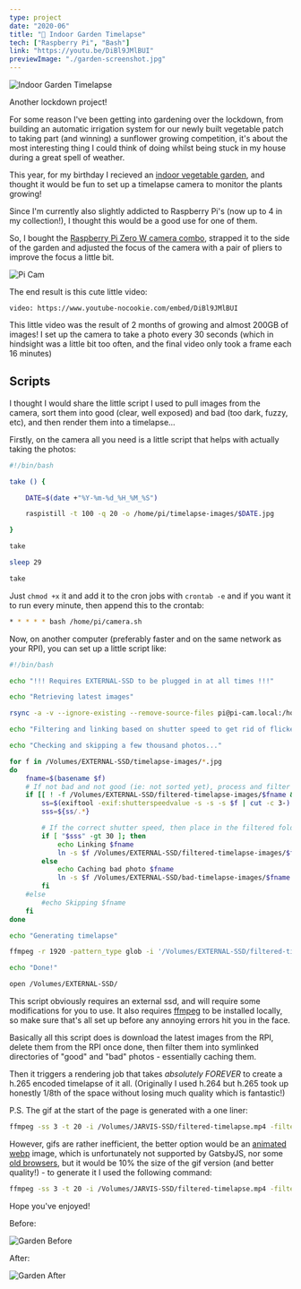 ```yaml
---
type: project
date: "2020-06"
title: "📸 Indoor Garden Timelapse"
tech: ["Raspberry Pi", "Bash"]
link: "https://youtu.be/DiBl9JMlBUI"
previewImage: "./garden-screenshot.jpg"
---
```


![Indoor Garden Timelapse](./timelapse.gif)

Another lockdown project!

For some reason I've been getting into gardening over the lockdown, from building an automatic irrigation system for our newly built vegetable patch to taking part (and winning) a sunflower growing competition, it's about the most interesting thing I could think of doing whilst being stuck in my house during a great spell of weather.

This year, for my birthday I recieved an [indoor vegetable garden](https://amzn.to/31Xp40r), and thought it would be fun to set up a timelapse camera to monitor the plants growing!

Since I'm currently also slightly addicted to Raspberry Pi's (now up to 4 in my collection!), I thought this would be a good use for one of them.

So, I bought the [Raspberry Pi Zero W camera combo](https://thepihut.com/products/adafruit-raspberry-pi-zero-w-camera-pack-includes-pi-zero), strapped it to the side of the garden and adjusted the focus of the camera with a pair of pliers to improve the focus a little bit.

![Pi Cam](./pi-cam.jpg)

The end result is this cute little video:

`video: https://www.youtube-nocookie.com/embed/DiBl9JMlBUI`

This little video was the result of 2 months of growing and almost 200GB of images!
I set up the camera to take a photo every 30 seconds (which in hindsight was a little bit too often, and the final video only took a frame each 16 minutes)

## Scripts

I thought I would share the little script I used to pull images from the camera, sort them into good (clear, well exposed) and bad (too dark, fuzzy, etc), and then render them into a timelapse...

Firstly, on the camera all you need is a little script that helps with actually taking the photos:

```bash
#!/bin/bash

take () {

    DATE=$(date +"%Y-%m-%d_%H_%M_%S")

    raspistill -t 100 -q 20 -o /home/pi/timelapse-images/$DATE.jpg

}

take

sleep 29

take
```

Just `chmod +x` it and add it to the cron jobs with `crontab -e` and if you want it to run every minute, then append this to the crontab:

```bash
* * * * * bash /home/pi/camera.sh
```

Now, on another computer (preferably faster and on the same network as your RPI), you can set up a little script like:

```bash
#!/bin/bash

echo "!!! Requires EXTERNAL-SSD to be plugged in at all times !!!"

echo "Retrieving latest images"

rsync -a -v --ignore-existing --remove-source-files pi@pi-cam.local:/home/pi/timelapse-images/ /Volumes/EXTERNAL-SSD/timelapse-images

echo "Filtering and linking based on shutter speed to get rid of flickers - VERY SLOW STEP"

echo "Checking and skipping a few thousand photos..."

for f in /Volumes/EXTERNAL-SSD/timelapse-images/*.jpg
do
    fname=$(basename $f)
    # If not bad and not good (ie: not sorted yet), process and filter
    if [[ ! -f /Volumes/EXTERNAL-SSD/filtered-timelapse-images/$fname && ! -f /Volumes/EXTERNAL-SSD/bad-timelapse-images/$fname ]]; then
        ss=$(exiftool -exif:shutterspeedvalue -s -s -s $f | cut -c 3-)
        sss=${ss/.*}

        # If the correct shutter speed, then place in the filtered folder, else cache in the bad folder
        if [ "$sss" -gt 30 ]; then
            echo Linking $fname
            ln -s $f /Volumes/EXTERNAL-SSD/filtered-timelapse-images/$fname
        else
            echo Caching bad photo $fname
            ln -s $f /Volumes/EXTERNAL-SSD/bad-timelapse-images/$fname
        fi
    #else
        #echo Skipping $fname
    fi
done

echo "Generating timelapse"

ffmpeg -r 1920 -pattern_type glob -i '/Volumes/EXTERNAL-SSD/filtered-timelapse-images/*.jpg' -vf "transpose=1" -vcodec libx265 -r 60 /Volumes/EXTERNAL-SSD/filtered-timelapse.mp4 -y

echo "Done!"

open /Volumes/EXTERNAL-SSD/
```

This script obviously requires an external ssd, and will require some modifications for you to use.
It also requires [ffmpeg](https://ffmpeg.org/) to be installed locally, so make sure that's all set up before any annoying errors hit you in the face.

Basically all this script does is download the latest images from the RPI, delete them from the RPI once done, then filter them into symlinked directories of "good" and "bad" photos - essentially caching them.

Then it triggers a rendering job that takes *absolutely FOREVER* to create a h.265 encoded timelapse of it all.
(Originally I used h.264 but h.265 took up honestly 1/8th of the space without losing much quality which is fantastic!)

P.S. The gif at the start of the page is generated with a one liner:

```bash
ffmpeg -ss 3 -t 20 -i /Volumes/JARVIS-SSD/filtered-timelapse.mp4 -filter_complex "[0:v] fps=10,scale=480:-1,split [a][b];[a] palettegen [p];[b][p] paletteuse" /Volumes/JARVIS-SSD/timelapse.gif
```

However, gifs are rather inefficient, the better option would be an [animated webp](https://developers.google.com/speed/webp/faq) image, which is unfortunately not supported by GatsbyJS, nor some [old browsers](https://caniuse.com/#search=webp), but it would be 10% the size of the gif version (and better quality!) - to generate it I used the following command:

```bash
ffmpeg -ss 3 -t 20 -i /Volumes/JARVIS-SSD/filtered-timelapse.mp4 -filter_complex "[0:v] fps=10,scale=640:-1" -vcodec libwebp -lossless 1 -q 30 -preset default -loop 0 -an -vsync 0 /Volumes/JARVIS-SSD/timelapse.webp -y
```

Hope you've enjoyed!

Before:

![Garden Before](./garden-patch.jpg)

After:

![Garden After](./garden-patch-grown.jpg)
